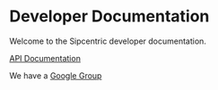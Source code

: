 # Developer Documentation

Welcome to the Sipcentric developer documentation.

[API Documentation](api/v1)

We have a [Google Group](https://groups.google.com/a/sipcentric.com/forum/#!forum/developers)